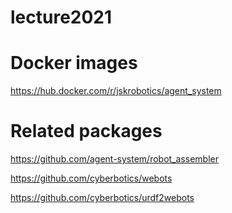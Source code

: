 # lecture2021

# Docker images
https://hub.docker.com/r/jskrobotics/agent_system

# Related packages
https://github.com/agent-system/robot_assembler

https://github.com/cyberbotics/webots

https://github.com/cyberbotics/urdf2webots
